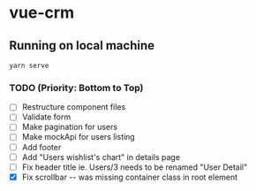 # vue-crm

## Running on local machine
```
yarn serve
```

### TODO (Priority: Bottom to Top)

- [ ] Restructure component files
- [ ] Validate form
- [ ] Make pagination for users
- [ ] Make mockApi for users listing
- [ ] Add footer
- [ ] Add "Users wishlist's chart" in details page
- [ ] Fix header title ie. Users/3 needs to be renamed "User Detail"
- [x] Fix scrollbar -- was missing container class in root element
